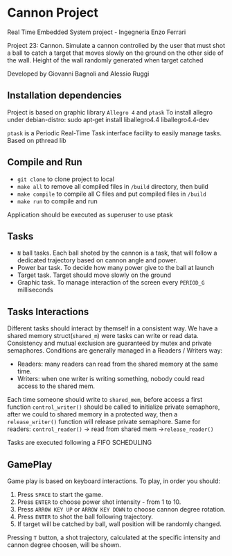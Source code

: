 # Cannon Project

Real Time Embedded System project - Ingegneria Enzo Ferrari

Project 23: Cannon. Simulate a cannon controlled by the user that must shot a 
ball to catch a target that moves slowly on the ground on the other side of the
wall. Height of the wall randomly generated when target catched 

Developed by Giovanni Bagnoli and Alessio Ruggi

## Installation dependencies
Project is based on graphic library `Allegro 4` and `ptask`
To install allegro under debian-distro: sudo apt‐get install liballegro4.4 liballegro4.4‐dev

`ptask` is a Periodic Real-Time Task interface facility to easily manage tasks.
Based on pthread lib

## Compile and Run

- `git clone` to clone project to local
- `make all` to remove all compiled files in `/build` directory, then build
- `make compile` to compile all C files and put compiled files in  `/build`
- `make run` to compile and run

Application should be executed as superuser to use ptask


## Tasks

- `N` ball tasks. Each ball shoted by the cannon is a task, that will follow a 
dedicated trajectory based on cannon angle and power.
- Power bar task. To decide how many power give to the ball at launch
- Target task. Target should move slowly on the ground
- Graphic task. To manage interaction of the screen every `PERIOD_G` milliseconds

## Tasks Interactions

Different tasks should interact by themself in a consistent way.
We have a shared memory struct(`shared_m`) were tasks can write or read data.
Consistency and mutual exclusion are guaranteed by mutex and private semaphores.
Conditions are generally managed in a Readers / Writers way:
- Readers: many readers can read from the shared memory at the same time.
- Writers: when one writer is writing something, nobody could read access to the
 shared mem. 

Each time someone should write to `shared_mem`, before access a first function
`control_writer()` should be called to initialize private semaphore, after we 
could to shared memory in a protected way, then a `release_writer()` function 
will release private semaphore. 
Same for readers: `control_reader()` -> read from shared mem ->`release_reader()`

Tasks are executed following a FIFO SCHEDULING

## GamePlay

Game play is based on keyboard interactions. To play, in order you should:
1. Press `SPACE` to start the game.
2. Press `ENTER` to choose power shot intensity - from 1 to 10.
3. Press `ARROW KEY UP` or `ARROW KEY DOWN` to choose cannon degree rotation.
4. Press `ENTER` to shot the ball following trajectory.
5. If target will be catched by ball, wall position will be randomly changed.

Pressing `T` button, a shot trajectory, calculated at the specific intensity
and cannon degree choosen, will be shown.



